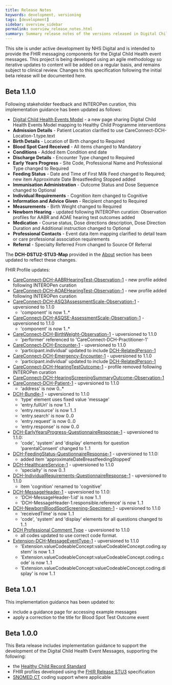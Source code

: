 ```yaml
---
title: Release Notes
keywords: development, versioning
tags: [development]
sidebar: overview_sidebar
permalink: overview_release_notes.html
summary: Summary release notes of the versions released in Digital Child Health Implementation Guide
---
```


This site is under active development by NHS Digital and is intended to provide the FHIR messaging components for the Digtal Child Health event messages. This project is being developed using an agile methodology so iterative updates to content will be added on a regular basis, and remains subject to clinical review. Changes to this specification following the initial beta release will be documented here.

## Beta 1.1.0 ##
Following stakeholder feedback and INTEROPen curation, this implementation guidance has been updated as follows:

- [Digital Child Health Events Model](explore_dch_events_model.html) - a new page sharing Digital Child Health Events Model mapping to Healthy Child Programme interventions
- **Admission Details** - Patient Location clarified to use CareConnect-DCH-Location-1.type.text
- **Birth Details** - Location of Birth changed to Required
- **Blood Spot Card Received** - All items changed to Mandatory
- **Conditions** - Added item Condition end date
- **Discharge Details** - Encounter Type changed to Required
- **Early Years Progress** - Site Code, Professional Name and Professional Type changed to Required
- **Feeding Status** - Date and Time of First Milk Feed changed to Required; new item Approximate Date Breastfeeding Stopped added
- **Immunisation Administration** - Outcome Status and Dose Sequence changed to Optional
- **Individual Requirements** - Cognition item changed to Cognitive
- **Information and Advice Given** - Recipient changed to Required
- **Measurements** - Birth Weight changed to Required
- **Newborn Hearing** - updated following INTEROPen curation: Observation profiles for AABR and AOAE hearing test outcomes added
- **Medication** - Course status, Dose directions description, Dose Direction Duration and Additional instruction changed to Optional
- **Professional Contacts** - Event data item mapping clarified to detail team or care professional association requirements
- **Referral** - Specialty Referred From changed to Source Of Referral

The **DCH-DSTU2-STU3-Map** provided in the [About](support_about.html) section has been updated to reflect these changes.

FHIR Profile updates:

- [CareConnect-DCH-AABRHearingTest-Observation-1](https://fhir.nhs.uk/STU3/StructureDefinition/CareConnect-DCH-AABRHearingTest-Observation-1) - new profile added following INTEROPen curation
- [CareConnect-DCH-AOAEHearingTest-Observation-1](https://fhir.nhs.uk/STU3/StructureDefinition/CareConnect-DCH-AOAEHearingTest-Observation-1) - new profile added following INTEROPen curation
- [CareConnect-DCH-ASQ3AssessmentScale-Observation-1](https://fhir.nhs.uk/STU3/StructureDefinition/CareConnect-DCH-ASQ3AssessmentScale-Observation-1) - upversioned to 1.1.0
	- 'component' is now 1..*
- [CareConnect-DCH-ASQSE-AssessmentScale-Observation-1](https://fhir.nhs.uk/STU3/StructureDefinition/CareConnect-DCH-ASQSE-AssessmentScale-Observation-1) - upversioned to 1.1.0
	- 'component' is now 1..*
- [CareConnect-DCH-BirthWeight-Observation-1](https://fhir.nhs.uk/STU3/StructureDefinition/CareConnect-DCH-BirthWeight-Observation-1) - upversioned to 1.1.0
	- 'performer' referenced to 'CareConnect-DCH-Practitioner-1'
- [CareConnect-DCH-Encounter-1](https://fhir.nhs.uk/STU3/StructureDefinition/CareConnect-DCH-Encounter-1) - upversioned to 1.1.0
	- 'participant.individual' updated to include [DCH-RelatedPerson-1](https://fhir.nhs.uk/STU3/StructureDefinition/DCH-RelatedPerson-1) 
- [CareConnect-DCH-Emergency-Encounter-1](https://fhir.nhs.uk/STU3/StructureDefinition/CareConnect-DCH-Emergency-Encounter-1) - upversioned to 1.1.0
	- 'participant.individual' updated to include [DCH-RelatedPerson-1](https://fhir.nhs.uk/STU3/StructureDefinition/DCH-RelatedPerson-1) 
- [CareConnect-DCH-HearingTestOutcome-1](https://fhir.nhs.uk/STU3/StructureDefinition/CareConnect-DCH-HearingTest-Procedure-1) - profile removed following INTEROPen curation
- [CareConnect-DCH-HearingScreeningSummaryOutcome-Observation-1](https://fhir.nhs.uk/STU3/StructureDefinition/CareConnect-DCH-HearingScreeningSummaryOutcome-Observation-1)
- [CareConnect-DCH-Patient-1](https://fhir.nhs.uk/STU3/StructureDefinition/CareConnect-DCH-Patient-1) - upversioned to 1.1.0
	- 'address' is now 0..*
- [DCH-Bundle-1](https://fhir.nhs.uk/STU3/StructureDefinition/DCH-Bundle-1) - upversioned to 1.1.0
	- 'type' element uses fixed value 'message'
	- 'entry.fullUrl' is now 1..1
	- 'entry.resource' is now 1..1
	- 'entry.search' is now 0..0
	- 'entry.request' is now 0..0
	- 'entry.response' is now 0..0 
- [DCH-EarlyYearsProgress-QuestionnaireResponse-1](https://fhir.nhs.uk/STU3/StructureDefinition/DCH-EarlyYearsProgress-QuestionnaireResponse-1) - upversioned to 1.1.0:
	- 'code', 'system' and 'display' elements for question 'parentalConsent' changed to 1..1
- [DCH-FeedingStatus-QuestionnaireResponse-1](https://fhir.nhs.uk/STU3/StructureDefinition/DCH-FeedingStatus-QuestionnaireResponse-1) - upversioned to 1.1.0:
	- added item 'approximateDateBreastfeedingStopped'
- [DCH-HealthcareService-1](https://fhir.nhs.uk/STU3/StructureDefinition/DCH-HealthcareService-1) - upversioned to 1.1.0
	- 'specialty' is now 0..1
- [DCH-IndividualRequirements-QuestionnaireResponse-1](https://fhir.nhs.uk/STU3/StructureDefinition/DCH-IndividualRequirements-QuestionnaireResponse-1) - upversioned to 1.1.0
	- item 'cognition' renamed to 'cognitive'
- [DCH-MessageHeader-1](https://fhir.nhs.uk/STU3/StructureDefinition/DCH-MessageHeader-1) - upversioned to 1.1.0: 
	- 'DCH-MessageHeader-1.id' is now 1..1
	- 'DCH-MessageHeader-1.responsible.reference' is now 1..1
- [DCH-NewbornBloodSpotScreening-Specimen-1](https://fhir.nhs.uk/STU3/StructureDefinition/DCH-NewbornBloodSpotScreening-Specimen-1) - upversioned to 1.1.0
	- 'receivedTime' is now 1..1
	- 'code', 'system' and 'display' elements for all questions changed to 1..1
- [DCH Professional Comment Type](https://fhir.nhs.uk/STU3/CodeSystem/DCH-ProfessionalCommentType-1) - upversioned to 1.1.0
	- all codes updated to use correct code format.
- [Extension-DCH-MessageEventType-1](https://fhir.nhs.uk/STU3/StructureDefinition/Extension-DCH-MessageEventType-1) - upversioned to 1.1.0
	- 'Extension.valueCodeableConcept:valueCodeableConcept.coding.system' is now 1..1
	- 'Extension.valueCodeableConcept:valueCodeableConcept.coding.code' is now 1..1
	- 'Extension.valueCodeableConcept:valueCodeableConcept.coding.display' is now 1..1


## Beta 1.0.1 ##
This implementation guidance has been updated to:
- include a guidance page for accessing example messages
- apply a correction to the title for Blood Spot Test Outcome event

## Beta 1.0.0 ##
This Beta release includes implementation guidance to support the development of the Digital Child Health Event Messages, supporting the following:

- the [Healthy Child Record Standard](https://theprsb.org/standards/healthychildrecord/)
- FHIR profiles developed using the [FHIR Release STU3](https://www.hl7.org/fhir/STU3/index.html) specification
- [SNOMED CT](https://digital.nhs.uk/snomed-ct) coding support where applicable
